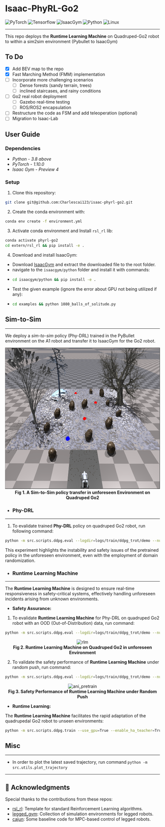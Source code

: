 # Isaac-PhyRL-Go2

![PyTorch](https://img.shields.io/badge/PyTorch-3.2.6-red?logo=pytorch)
![Tensorflow](https://img.shields.io/badge/Tensorflow-2.11.0-orange?logo=tensorflow)
![IsaacGym](https://img.shields.io/badge/IsaacGym-Preview4-darkgrey?logo=isaacgym)
![Python](https://img.shields.io/badge/Python-3.8+-blue?logo=python)
![Linux](https://img.shields.io/badge/Linux-22.04-yellow?logo=linux)

---

This repo deploys the **Runtime Learning Machine** on Quadruped-Go2 robot to within a sim2sim environment (Pybullet to
IsaacGym)

## To Do ##
* [x] Add BEV map to the repo
* [x] Fast Marching Method (FMM) implementation
* [ ] Incorporate more challenging scenarios
  * [ ] Dense forests (sandy terrain, trees)
  * [ ] inclined staircases, and rainy conditions
* [ ] Go2 real robot deployment
  * [ ] Gazebo real-time testing
  * [ ] ROS/ROS2 encapsulation
* [ ] Restructure the code as FSM and add teleoperation (optional)
* [ ] Migration to Isaac-Lab

## User Guide

### Dependencies
* *Python - 3.8 above*
* *PyTorch - 1.10.0*
* *Isaac Gym - Preview 4*

### Setup

1. Clone this repository:
```bash
git clone git@github.com:Charlescai123/isaac-phyrl-go2.git
```

2. Create the conda environment with:
```bash
conda env create -f environment.yml
```

3. Activate conda environment and Install `rsl_rl` lib:
```bash
conda activate phyrl-go2
cd extern/rsl_rl && pip install -e .
```

4. Download and install IsaacGym:
* Download [IsaacGym](https://developer.nvidia.com/isaac-gym) and extract the downloaded file to the root folder.
* navigate to the `isaacgym/python` folder and install it with commands:
* ```bash
  cd isaacgym/python && pip install -e .
  ```
* Test the given example (ignore the error about GPU not being utilized if any): 
* ```bash
  cd examples && python 1080_balls_of_solitude.py
  ```

## Sim-to-Sim

---

We deploy a *sim-to-sim* policy (Phy-DRL) trained in the PyBullet environment on the A1 robot and transfer it to
IsaacGym for the Go2 robot.

<p align="center">
 <img src="./docs/scene.png" height="460" alt="scene"/> 
 <br><b>Fig 1. A Sim-to-Sim policy transfer in unforeseen Environment on Quadruped Go2</b>
</p>

- ### Phy-DRL

---

1. To evalidate trained **Phy-DRL** policy on quadruped Go2 robot, run following command:

```bash
python -m src.scripts.ddpg.eval --logdir=logs/train/ddpg_trot/demo --num_envs=1 --use_gpu=True
```

This experiment highlights the instability and safety issues of the pretrained policy in the unforeseen environment,
even
with the employment of domain randomization.

- ### Runtime Learning Machine

---

The **Runtime Learning Machine** is designed to ensure real-time responsiveness in safety-critical systems, effectively
handling unforeseen incidents arising from unknown environments.

- **Safety Assurance:**

1. To evalidate **Runtime Learning Machine** for Phy-DRL on quadruped Go2 robot with an OOD (Out-of-Distribution) data,
   run command:

```bash
python -m src.scripts.ddpg.eval --logdir=logs/train/ddpg_trot/demo --num_envs=1 --use_gpu=True --enable_ha_teacher=True
```

<p align="center">
 <img src="./docs/rlm_go2.gif" height="440" alt="rlm"/> 
 <br><b>Fig 2. Runtime Learning Machine on Quadruped Go2 in unforeseen Environment</b>
</p>

2. To validate the safety performance of **Runtime Learning Machine** under random push, run command:

```bash  
python -m src.scripts.ddpg.eval --logdir=logs/train/ddpg_trot/demo --num_envs=1 --use_gpu=True --enable_ha_teacher=True --enable_pusher=True
```

<p align="center">
 <img src="./docs/rlm_go2_push.gif" height="440" alt="ani_pretrain"/> 
 <br><b>Fig 3. Safety Performance of Runtime Learning Machine under Random Push</b>
</p>

- **Runtime Learning:**

The **Runtime Learning Machine** facilitates the rapid adaptation of the quadrupedal Go2 robot to unseen environments:

```bash
python -m src.scripts.ddpg.train --use_gpu=True --enable_ha_teacher=True
```

## Misc

---

- In order to plot the latest saved trajectory, run command `python -m src.utils.plot_trajectory`

---

## 🎉 Acknowledgments

Special thanks to the contributions from these repos:

- [rsl\_rl](https://github.com/leggedrobotics/rsl_rl.git): Template for standard Reinforcement Learning algorithms.
- [legged\_gym](https://github.com/leggedrobotics/legged_gym): Collection of simulation environments for legged robots.
- [cajun](https://github.com/yxyang/cajun): Some baseline code for MPC-based control of legged robots.